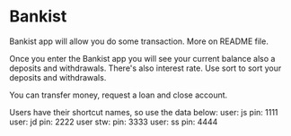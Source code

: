 # Bankist
Bankist app will allow you do some transaction. More on README file.

Once you enter the Bankist app you will see your current balance also a deposits and withdrawals. 
There's also interest rate. 
Use sort to sort your deposits and withdrawals.

You can transfer money, request a loan and close account.

Users have their shortcut names, so use the data below:
user: js pin: 1111
user: jd pin: 2222
user stw: pin: 3333
user: ss pin: 4444

